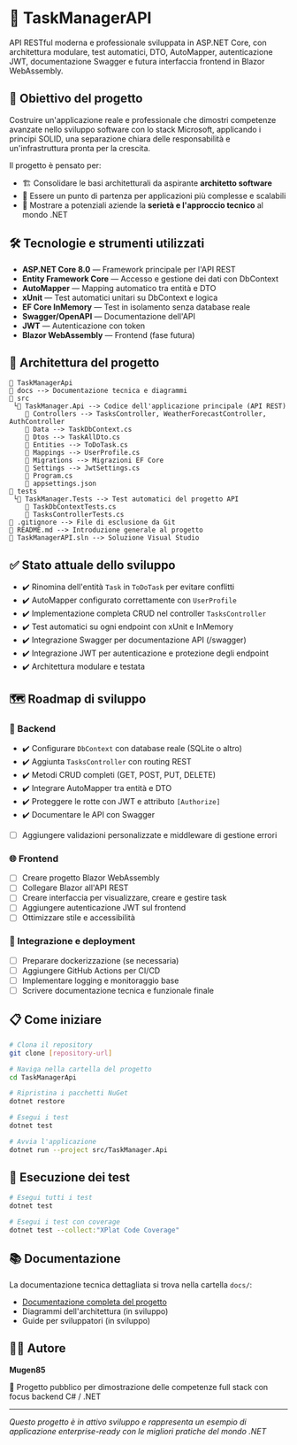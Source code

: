 # 🚀 TaskManagerAPI

API RESTful moderna e professionale sviluppata in ASP.NET Core, con architettura modulare, test automatici, DTO, AutoMapper, autenticazione JWT, documentazione Swagger e futura interfaccia frontend in Blazor WebAssembly.

## 🌟 Obiettivo del progetto

Costruire un'applicazione reale e professionale che dimostri competenze avanzate nello sviluppo software con lo stack Microsoft, applicando i principi SOLID, una separazione chiara delle responsabilità e un'infrastruttura pronta per la crescita.

Il progetto è pensato per:

* 🏗️ Consolidare le basi architetturali da aspirante **architetto software**
* 🔧 Essere un punto di partenza per applicazioni più complesse e scalabili
* 💼 Mostrare a potenziali aziende la **serietà e l'approccio tecnico** al mondo .NET

## 🛠️ Tecnologie e strumenti utilizzati

* **ASP.NET Core 8.0** — Framework principale per l'API REST
* **Entity Framework Core** — Accesso e gestione dei dati con DbContext
* **AutoMapper** — Mapping automatico tra entità e DTO
* **xUnit** — Test automatici unitari su DbContext e logica
* **EF Core InMemory** — Test in isolamento senza database reale
* **Swagger/OpenAPI** — Documentazione dell'API
* **JWT** — Autenticazione con token
* **Blazor WebAssembly** — Frontend (fase futura)

## 📂 Architettura del progetto

```
📆 TaskManagerApi
📁 docs --> Documentazione tecnica e diagrammi
📁 src
 └📁 TaskManager.Api --> Codice dell'applicazione principale (API REST)
    📁 Controllers --> TasksController, WeatherForecastController, AuthController
    📁 Data --> TaskDbContext.cs
    📁 Dtos --> TaskAllDto.cs
    📁 Entities --> ToDoTask.cs
    📁 Mappings --> UserProfile.cs
    📁 Migrations --> Migrazioni EF Core
    📁 Settings --> JwtSettings.cs
    📄 Program.cs
    📄 appsettings.json
📁 tests
 └📁 TaskManager.Tests --> Test automatici del progetto API
    📄 TaskDbContextTests.cs
    📄 TasksControllerTests.cs
📌 .gitignore --> File di esclusione da Git
📖 README.md --> Introduzione generale al progetto
📆 TaskManagerAPI.sln --> Soluzione Visual Studio
```

## ✅ Stato attuale dello sviluppo

* ✔️ Rinomina dell'entità `Task` in `ToDoTask` per evitare conflitti
* ✔️ AutoMapper configurato correttamente con `UserProfile`
* ✔️ Implementazione completa CRUD nel controller `TasksController`
* ✔️ Test automatici su ogni endpoint con xUnit e InMemory
* ✔️ Integrazione Swagger per documentazione API (/swagger)
* ✔️ Integrazione JWT per autenticazione e protezione degli endpoint
* ✔️ Architettura modulare e testata

## 🗺️ Roadmap di sviluppo

### 🔧 Backend

* ✔️ Configurare `DbContext` con database reale (SQLite o altro)
* ✔️ Aggiunta `TasksController` con routing REST
* ✔️ Metodi CRUD completi (GET, POST, PUT, DELETE)
* ✔️ Integrare AutoMapper tra entità e DTO
* ✔️ Proteggere le rotte con JWT e attributo `[Authorize]`
* ✔️ Documentare le API con Swagger
* [ ] Aggiungere validazioni personalizzate e middleware di gestione errori

### 🌐 Frontend

* [ ] Creare progetto Blazor WebAssembly
* [ ] Collegare Blazor all'API REST
* [ ] Creare interfaccia per visualizzare, creare e gestire task
* [ ] Aggiungere autenticazione JWT sul frontend
* [ ] Ottimizzare stile e accessibilità

### 🚀 Integrazione e deployment

* [ ] Preparare dockerizzazione (se necessaria)
* [ ] Aggiungere GitHub Actions per CI/CD
* [ ] Implementare logging e monitoraggio base
* [ ] Scrivere documentazione tecnica e funzionale finale

## 📋 Come iniziare

```bash
# Clona il repository
git clone [repository-url]

# Naviga nella cartella del progetto
cd TaskManagerApi

# Ripristina i pacchetti NuGet
dotnet restore

# Esegui i test
dotnet test

# Avvia l'applicazione
dotnet run --project src/TaskManager.Api
```

## 🧩 Esecuzione dei test

```bash
# Esegui tutti i test
dotnet test

# Esegui i test con coverage
dotnet test --collect:"XPlat Code Coverage"
```

## 📚 Documentazione

La documentazione tecnica dettagliata si trova nella cartella `docs/`:

* [Documentazione completa del progetto](docs/Documentazione-creazione-progetto.md)
* Diagrammi dell'architettura (in sviluppo)
* Guide per sviluppatori (in sviluppo)

## 👨‍💼 Autore

**Mugen85**

🔗 Progetto pubblico per dimostrazione delle competenze full stack con focus backend C# / .NET

---

*Questo progetto è in attivo sviluppo e rappresenta un esempio di applicazione enterprise-ready con le migliori pratiche del mondo .NET*
